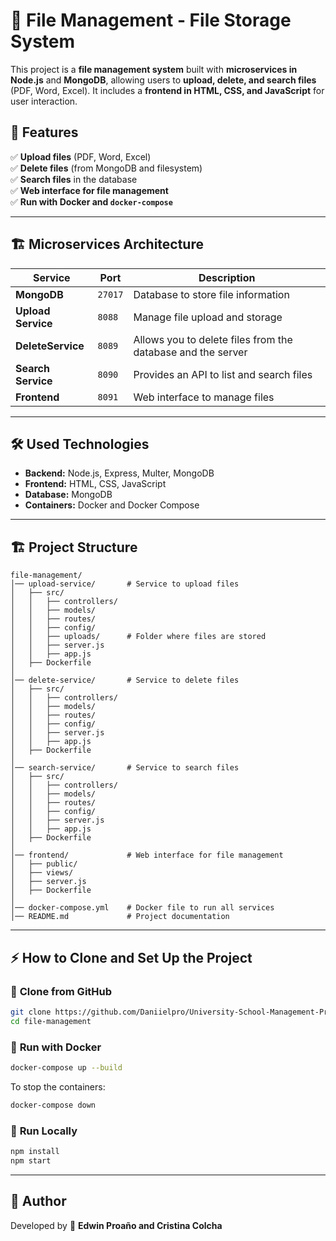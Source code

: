# 📂 File Management - File Storage System

This project is a **file management system** built with **microservices in Node.js** and **MongoDB**, allowing users to **upload, delete, and search files** (PDF, Word, Excel). It includes a **frontend in HTML, CSS, and JavaScript** for user interaction.

## 🚀 Features
✅ **Upload files** (PDF, Word, Excel)  
✅ **Delete files** (from MongoDB and filesystem)  
✅ **Search files** in the database  
✅ **Web interface for file management**  
✅ **Run with Docker and `docker-compose`**  

---
## 🏗️ **Microservices Architecture**
| Service | Port | Description |
|-----------------|--------|-------------|
| **MongoDB** | `27017` | Database to store file information |
| **Upload Service** | `8088` | Manage file upload and storage |
| **DeleteService** | `8089` | Allows you to delete files from the database and the server |
| **Search Service** | `8090` | Provides an API to list and search files |
| **Frontend** | `8091` | Web interface to manage files |

---
## 🛠️ **Used Technologies**
- **Backend:** Node.js, Express, Multer, MongoDB
- **Frontend:** HTML, CSS, JavaScript
- **Database:** MongoDB
- **Containers:** Docker and Docker Compose

---

## 🏗️ **Project Structure**
```
file-management/
│── upload-service/       # Service to upload files
│   ├── src/
│   │   ├── controllers/
│   │   ├── models/
│   │   ├── routes/
│   │   ├── config/
│   │   ├── uploads/      # Folder where files are stored
│   │   ├── server.js
│   │   ├── app.js
│   ├── Dockerfile
│
│── delete-service/       # Service to delete files
│   ├── src/
│   │   ├── controllers/
│   │   ├── models/
│   │   ├── routes/
│   │   ├── config/
│   │   ├── server.js
│   │   ├── app.js
│   ├── Dockerfile
│
│── search-service/       # Service to search files
│   ├── src/
│   │   ├── controllers/
│   │   ├── models/
│   │   ├── routes/
│   │   ├── config/
│   │   ├── server.js
│   │   ├── app.js
│   ├── Dockerfile
│
│── frontend/             # Web interface for file management
│   ├── public/
│   ├── views/
│   ├── server.js
│   ├── Dockerfile
│
│── docker-compose.yml    # Docker file to run all services
│── README.md             # Project documentation
```

---

## ⚡ **How to Clone and Set Up the Project**

### 🔹 **Clone from GitHub**
```sh
git clone https://github.com/Daniielpro/University-School-Management-Project/file-management.git
cd file-management
```

### 🔹 **Run with Docker**
```sh
docker-compose up --build
```

To stop the containers:
```sh
docker-compose down
```

### 🔹 **Run Locally**
```sh
npm install
npm start
```

---

## 📜 **Author**
Developed by 🚀 **Edwin Proaño and Cristina Colcha**
